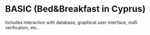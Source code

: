 # BASIC (Bed&Breakfast in Cyprus)

Includes interaction with database, graphical user interface, md5 verification, etc..
